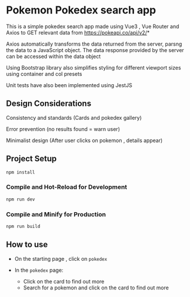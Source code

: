 # Pokemon Pokedex search app

This is a simple pokedex search app made using Vue3 , Vue Router and Axios to GET relevant data from https://pokeapi.co/api/v2/*

Axios automatically transforms the data returned from the server, parsng the data to a JavaScript object. The data response provided by the server can be accessed within the data object

Using Bootstrap library also simplifies styling for different viewport sizes using container and col presets


Unit tests have also been implemented using JestJS

## Design Considerations
Consistency and standards (Cards and pokedex gallery)

Error prevention (no results found = warn user)

Minimalist design (After user clicks on pokemon , details appear)

## Project Setup

```sh
npm install
```

### Compile and Hot-Reload for Development

```sh
npm run dev
```

### Compile and Minify for Production

```sh
npm run build
```

## How to use

- On the starting page , click on `pokedex`

- In the `pokedex` page: 
    - Click on the card to find out more
    - Search for a pokemon and click on the card to find out more 
